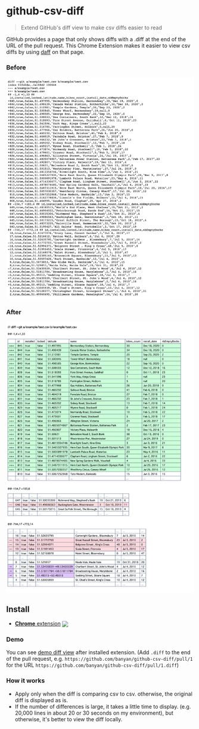 # github-csv-diff

> Extend GitHub's diff view to make csv diffs easier to read

GitHub provides a page that only shows diffs with a .diff at the end of the URL of the pull request.
This Chrome Extension makes it easier to view csv diffs by using [daff](https://paulfitz.github.io/daff/) on that page.

### Before

<img src="example/before.png" alt="image of before">

### After

<img src="example/after.png" alt="image of after">

## Install

- [**Chrome** extension][link-cws] [<img valign="middle" src="https://img.shields.io/chrome-web-store/v/dojeallnmgbmdjoboklnojkdfenfgiek.svg?label=%20">][link-cws]

[link-cws]: https://chrome.google.com/webstore/detail/github-csv-diff/dojeallnmgbmdjoboklnojkdfenfgiek "Version published on Chrome Web Store"

### Demo

You can see [demo diff view](https://github.com/banyan/github-csv-diff/pull/1.diff) after installed extension.
(Add `.diff` to the end of the pull request, e.g. `https://github.com/banyan/github-csv-diff/pull/1` for the URL `https://github.com/banyan/github-csv-diff/pull/1.diff`)

### How it works

* Apply only when the diff is comparing csv to csv. otherwise, the original diff is displayed as is.
* If the number of differences is large, it takes a little time to display. (e.g. 20,000 lines in about 20 or 30 seconds on my environment), but otherwise, it's better to view the diff locally.
